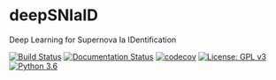# deepSNIaID
Deep Learning for Supernova Ia IDentification

[![Build Status](https://travis-ci.org/benstahl92/deepSNIaID.svg?branch=master)](https://travis-ci.org/benstahl92/deepSNIaID) 
[![Documentation Status](https://readthedocs.org/projects/deepsniaid/badge/?version=latest)](https://deepsniaid.readthedocs.io/en/latest/?badge=latest) [![codecov](https://codecov.io/gh/benstahl92/deepSNIaID/branch/master/graph/badge.svg)](https://codecov.io/gh/benstahl92/deepSNIaID) [![License: GPL v3](https://img.shields.io/badge/License-GPLv3-blue.svg)](https://www.gnu.org/licenses/gpl-3.0) [![Python 3.6](https://img.shields.io/badge/python-3.6-blue.svg)](https://www.python.org/downloads/release/python-360/)
